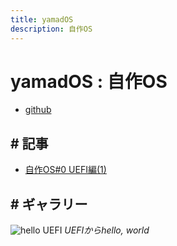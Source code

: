 ```yaml
---
title: yamadOS
description: 自作OS
---
```


<script>
  import uefiHello from "./uefi-hello.png"
</script>

# yamadOS : 自作OS

- [github](https://github.com/yamader/os.git)

## # 記事

- [自作OS#0 UEFI編(1)](https://seppuku.club/cs/osdev-0/)

## # ギャラリー

![hello UEFI]({uefiHello})
*UEFIからhello, world*
